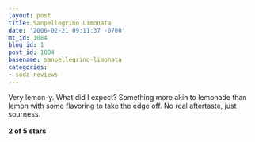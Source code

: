 ```yaml
---
layout: post
title: Sanpellegrino Limonata
date: '2006-02-21 09:11:37 -0700'
mt_id: 1084
blog_id: 1
post_id: 1084
basename: sanpellegrino-limonata
categories:
- soda-reviews
---
```

<p>Very lemon-y. What did I expect? Something more akin to lemonade than lemon with some flavoring to take the edge off. No real aftertaste, just sourness.<br /><br /><strong>2 of 5 stars</strong></p>
